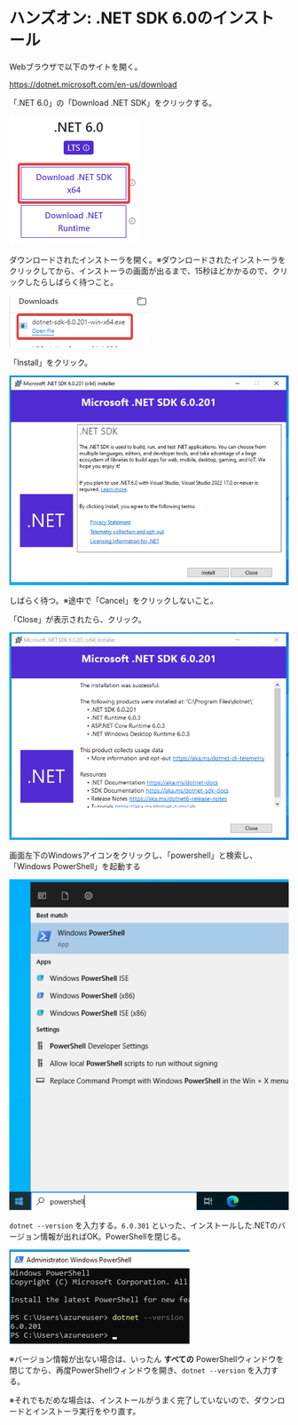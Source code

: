 # ハンズオン: .NET SDK 6.0のインストール

Webブラウザで以下のサイトを開く。

https://dotnet.microsoft.com/en-us/download

「.NET 6.0」の「Download .NET SDK」をクリックする。

![](images/ss-2022-04-02-02-14-07.png)

ダウンロードされたインストーラを開く。※ダウンロードされたインストーラをクリックしてから、インストーラの画面が出るまで、15秒ほどかかるので、クリックしたらしばらく待つこと。

![](images/ss-2022-04-02-02-15-41.png)

「Install」をクリック。

![](images/ss-2022-04-02-02-16-07.png)

しばらく待つ。※途中で「Cancel」をクリックしないこと。

「Close」が表示されたら、クリック。

![](images/ss-2022-04-02-02-17-01.png)

画面左下のWindowsアイコンをクリックし、「powershell」と検索し、「Windows PowerShell」を起動する

![](images/ss-2022-04-02-02-18-14.png)

`dotnet --version` を入力する。`6.0.301` といった、インストールした.NETのバージョン情報が出ればOK。PowerShellを閉じる。

![](images/ss-2022-04-02-02-19-02.png)

※バージョン情報が出ない場合は、いったん **すべての** PowerShellウィンドウを閉じてから、再度PowerShellウィンドウを開き、`dotnet --version` を入力する。

※それでもだめな場合は、インストールがうまく完了していないので、ダウンロードとインストーラ実行をやり直す。

